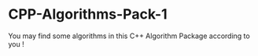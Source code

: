 # CPP-Algorithms-Pack-1
You may find some algorithms in this C++ Algorithm Package according to you !  
